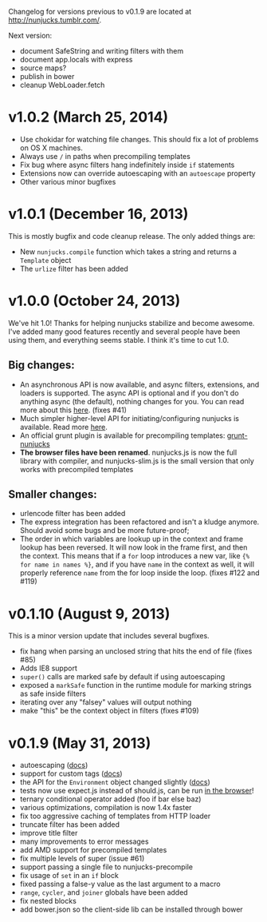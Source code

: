 Changelog for versions previous to v0.1.9 are located at http://nunjucks.tumblr.com/.

Next version:

* document SafeString and writing filters with them
* document app.locals with express
* source maps?
* publish in bower
* cleanup WebLoader.fetch

# v1.0.2 (March 25, 2014)

* Use chokidar for watching file changes. This should fix a lot of problems on OS X machines.
* Always use `/` in paths when precompiling templates
* Fix bug where async filters hang indefinitely inside `if` statements
* Extensions now can override autoescaping with an `autoescape` property
* Other various minor bugfixes

# v1.0.1 (December 16, 2013)

This is mostly bugfix and code cleanup release. The only added things are:

* New `nunjucks.compile` function which takes a string and returns a `Template` object
* The `urlize` filter has been added

# v1.0.0 (October 24, 2013)

We've hit 1.0! Thanks for helping nunjucks stabilize and become
awesome. I've added many good features recently and several people
have been using them, and everything seems stable. I think it's time
to cut 1.0.

## Big changes:

* An asynchronous API is now available, and async filters, extensions, and
  loaders is supported. The async API is optional and if you don't do
  anything async (the default), nothing changes for you. You can read
  more about this
  [here](http://jlongster.github.io/nunjucks/api.html#asynchronous-support). (fixes #41)
* Much simpler higher-level API for initiating/configuring nunjucks is
  available. Read more
  [here](http://jlongster.github.io/nunjucks/api.html#simple-api).
* An official grunt plugin is available for precompiling templates: [grunt-nunjucks](https://github.com/jlongster/grunt-nunjucks)
* **The browser files have been renamed**. nunjucks.js is now the full
    library with compiler, and nunjucks-slim.js is the small version
    that only works with precompiled templates

## Smaller changes:

* urlencode filter has been added
* The express integration has been refactored and isn't a kludge
  anymore. Should avoid some bugs and be more future-proof;
* The order in which variables are lookup up in the context and frame
  lookup has been reversed. It will now look in the frame first, and
  then the context. This means that if a `for` loop introduces a new
  var, like `{% for name in names %}`, and if you have `name` in the
  context as well, it will properly reference `name` from the for loop
  inside the loop. (fixes #122 and #119)

# v0.1.10 (August 9, 2013)

This is a minor version update that includes several bugfixes.

* fix hang when parsing an unclosed string that hits the end of file (fixes #85)
* Adds IE8 support
* `super()` calls are marked safe by default if using autoescaping
* exposed a `markSafe` function in the runtime module for marking strings as safe inside filters
* iterating over any "falsey" values will output nothing
* make "this" be the context object in filters (fixes #109)

# v0.1.9 (May 31, 2013)

* autoescaping ([docs](http://nunjucks.jlongster.com/api#Autoescaping))
* support for custom tags ([docs](http://nunjucks.jlongster.com/api#Custom-Tags-%2526-Extensions))
* the API for the `Environment` object changed slightly ([docs](http://nunjucks.jlongster.com/api#new-Environment%28%255Bloaders%255D%252C-%255Boptions%255D%29))
* tests now use expect.js instead of should.js, can be run [in the browser](http://jlongster.github.io/nunjucks/tests/browser/)!
* ternary conditional operator added (foo if bar else baz)
* various optimizations, compilation is now 1.4x faster
* fix too aggressive caching of templates from HTTP loader
* truncate filter has been added
* improve title filter
* many improvements to error messages
* add AMD support for precompiled templates
* fix multiple levels of super (issue #61)
* support passing a single file to nunjucks-precompile
* fix usage of `set` in an `if` block
* fixed passing a false-y value as the last argument to a macro
* `range`, `cycler`, and `joiner` globals have been added
* fix nested blocks
* add bower.json so the client-side lib can be installed through bower
